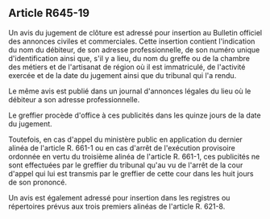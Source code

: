 Article R645-19
----
Un avis du jugement de clôture est adressé pour insertion au Bulletin officiel
des annonces civiles et commerciales. Cette insertion contient l'indication du
nom du débiteur, de son adresse professionnelle, de son numéro unique
d'identification ainsi que, s'il y a lieu, du nom du greffe ou de la chambre des
métiers et de l'artisanat de région où il est immatriculé, de l'activité exercée
et de la date du jugement ainsi que du tribunal qui l'a rendu.

Le même avis est publié dans un journal d'annonces légales du lieu où le
débiteur a son adresse professionnelle.

Le greffier procède d'office à ces publicités dans les quinze jours de la date
du jugement.

Toutefois, en cas d'appel du ministère public en application du dernier alinéa
de l'article R. 661-1 ou en cas d'arrêt de l'exécution provisoire ordonnée en
vertu du troisième alinéa de l'article R. 661-1, ces publicités ne sont
effectuées par le greffier du tribunal qu'au vu de l'arrêt de la cour d'appel
qui lui est transmis par le greffier de cette cour dans les huit jours de son
prononcé.

Un avis est également adressé pour insertion dans les registres ou répertoires
prévus aux trois premiers alinéas de l'article R. 621-8.
